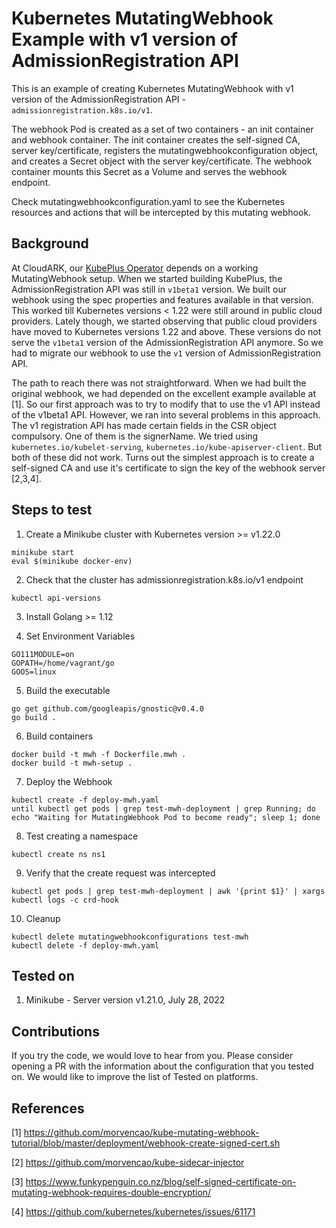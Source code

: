 Kubernetes MutatingWebhook Example with v1 version of AdmissionRegistration API
===============================================================================

This is an example of creating Kubernetes MutatingWebhook with v1 version of
the AdmissionRegistration API - ```admissionregistration.k8s.io/v1```.

The webhook Pod is created as a set of two containers - an init container and webhook container.
The init container creates the self-signed CA, server key/certificate, 
registers the mutatingwebhookconfiguration object, and creates a Secret
object with the server key/certificate.
The webhook container mounts this Secret as a Volume and serves the webhook endpoint.

Check mutatingwebhookconfiguration.yaml to see the Kubernetes resources and actions
that will be intercepted by this mutating webhook.


Background
----------

At CloudARK, our [KubePlus Operator](https://github.com/cloud-ark/kubeplus) depends
on a working MutatingWebhook setup. When we started building KubePlus,
the AdmissionRegistration API was still in ```v1beta1``` version. We built our webhook
using the spec properties and features available in that version. This worked till Kubernetes
versions < 1.22 were still around in public cloud providers. Lately though, we started
observing that public cloud providers have moved to Kubernetes versions 1.22 and above.
These versions do not serve the ```v1beta1``` version of the AdmissionRegistration API anymore.
So we had to migrate our webhook to use the ```v1``` version of AdmissionRegistration API.

The path to reach there was not straightforward. When we had built the original webhook,
we had depended on the excellent example available at [1]. So our first approach was to
try to modify that to use the v1 API instead of the v1beta1 API. However, we ran into several
problems in this approach. The v1 registration API has made certain fields in the CSR object
compulsory. One of them is the signerName. We tried using ```kubernetes.io/kubelet-serving```,
```kubernetes.io/kube-apiserver-client```. But both of these did not work. Turns out the simplest
approach is to create a self-signed CA and use it's certificate to sign the key of the webhook server [2,3,4]. 


Steps to test
--------------
1. Create a Minikube cluster with Kubernetes version >= v1.22.0 
```
minikube start
eval $(minikube docker-env)
```

2. Check that the cluster has admissionregistration.k8s.io/v1 endpoint
```
kubectl api-versions
```

3. Install Golang >= 1.12 

4. Set Environment Variables
```
GO111MODULE=on
GOPATH=/home/vagrant/go
GOOS=linux
``` 

5. Build the executable
```
go get github.com/googleapis/gnostic@v0.4.0
go build .
```

6. Build containers
```
docker build -t mwh -f Dockerfile.mwh .
docker build -t mwh-setup .
```

7. Deploy the Webhook
```
kubectl create -f deploy-mwh.yaml 
until kubectl get pods | grep test-mwh-deployment | grep Running; do echo "Waiting for MutatingWebhook Pod to become ready"; sleep 1; done
```

8. Test creating a namespace
```
kubectl create ns ns1
```

9. Verify that the create request was intercepted
```
kubectl get pods | grep test-mwh-deployment | awk '{print $1}' | xargs kubectl logs -c crd-hook
```

10. Cleanup 
```
kubectl delete mutatingwebhookconfigurations test-mwh
kubectl delete -f deploy-mwh.yaml
```

Tested on
----------
1. Minikube - Server version v1.21.0, July 28, 2022


Contributions
--------------
If you try the code, we would love to hear from you. Please consider opening a PR with the information
about the configuration that you tested on. We would like to improve the list of Tested on platforms.


References
------------
[1] https://github.com/morvencao/kube-mutating-webhook-tutorial/blob/master/deployment/webhook-create-signed-cert.sh

[2] https://github.com/morvencao/kube-sidecar-injector

[3] https://www.funkypenguin.co.nz/blog/self-signed-certificate-on-mutating-webhook-requires-double-encryption/

[4] https://github.com/kubernetes/kubernetes/issues/61171

